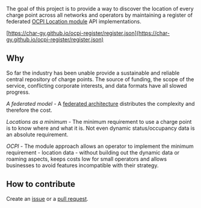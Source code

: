 The goal of this project is to provide a way to discover the location of every charge point across all networks and operators by maintaining a register of federated [OCPI Location module](https://github.com/ocpi/ocpi/blob/master/mod_locations.asciidoc) API implementations.

[https://char-gy.github.io/ocpi-register/register.json](https://char-gy.github.io/ocpi-register/register.json)

## Why

So far the industry has been unable provide a sustainable and reliable central repository of charge points. The source of funding, the scope of the service, conflicting corporate interests, and data formats have all slowed progress.

*A federated model* - A [federated architecture](https://en.wikipedia.org/wiki/Federated_architecture) distributes the complexity and therefore the cost.

*Locations as a minimum* - The minimum requirement to use a charge point is to know where and what it is. Not even dynamic status/occupancy data is an absolute requirement.

*OCPI* - The module approach allows an operator to implement the minimum requirement - location data - without building out the dynamic data or roaming aspects, keeps costs low for small operators and allows businesses to avoid features incompatible with their strategy.

## How to contribute

Create an [issue](https://github.com/char-gy/ocpi-register/issues) or a [pull request](https://github.com/char-gy/ocpi-register/pulls).
